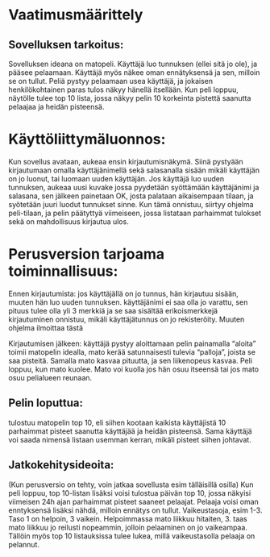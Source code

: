 # Vaatimusmäärittely

## Sovelluksen tarkoitus:

Sovelluksen ideana on matopeli. Käyttäjä luo tunnuksen (ellei sitä jo ole), ja pääsee pelaamaan. Käyttäjä myös näkee oman ennätyksensä ja sen, milloin se on tullut. Peliä pystyy pelaamaan usea käyttäjä, ja jokaisen henkilökohtainen paras tulos näkyy hänellä itsellään. Kun peli loppuu, näytölle tulee top 10 lista, jossa näkyy pelin 10 korkeinta pistettä saanutta pelaajaa ja heidän pisteensä.


# Käyttöliittymäluonnos:
Kun sovellus avataan, aukeaa ensin kirjautumisnäkymä. Siinä pystyään kirjautumaan omalla käyttäjänimellä sekä salasanalla sisään mikäli käyttäjän on jo luonut, tai luomaan uuden käyttäjän. Jos käyttäjä luo uuden tunnuksen, aukeaa uusi kuvake jossa pyydetään syöttämään käyttäjänimi ja salasana, sen jälkeen painetaan OK, josta palataan aikaisempaan tilaan, ja syötetään juuri luodut tunnukset sinne. Kun tämä onnistuu, siirtyy ohjelma peli-tilaan, ja pelin päätyttyä viimeiseen, jossa listataan parhaimmat tulokset sekä on mahdollisuus kirjautua ulos.


# Perusversion tarjoama toiminnallisuus:

Ennen kirjautumista:
jos käyttäjällä on jo tunnus, hän kirjautuu sisään, muuten hän  luo uuden tunnuksen.
käyttäjänimi ei saa olla jo varattu, sen pituus tulee olla yli 3 merkkiä ja se saa sisältää erikoismerkkejä
kirjautuminen onnistuu, mikäli käyttäjätunnus on jo rekisteröity. Muuten ohjelma ilmoittaa tästä


Kirjautumisen jälkeen:
käyttäjä pystyy aloittamaan pelin painamalla “aloita”
toimii matopelin idealla, mato kerää satunnaisesti tulevia “palloja”, joista se saa pisteitä. Samalla mato kasvaa pituutta, ja sen liikenopeus kasvaa. Peli loppuu, kun mato kuolee. Mato voi kuolla jos hän osuu itseensä tai jos mato osuu pelialueen reunaan.


## Pelin loputtua:
tulostuu matopelin top 10, eli siihen kootaan kaikista käyttäjistä 10 parhaimmat pisteet saanutta käyttäjää ja heidän pisteensä. Sama käyttäjä voi saada nimensä listaan usemman kerran, mikäli pisteet siihen johtavat.

## Jatkokehitysideoita:

(Kun perusversio on tehty, voin jatkaa sovellusta esim tälläisillä osilla)
Kun peli loppuu, top 10-listan lisäksi voisi tulostua päivän top 10, jossa näkyisi viimeisen 24h ajan parhaimmat pisteet saaneet pelaajat.
Pelaaja voisi oman enntyksensä lisäksi nähdä, milloin ennätys on tullut.
Vaikeustasoja, esim 1-3. Taso 1 on helpoin, 3 vaikein. Helpoimmassa mato liikkuu hitaiten, 3. taas mato liikkuu jo reilusti nopeammin, jolloin pelaaminen on jo vaikeampaa.
Tällöin myös top 10 listauksissa tulee lukea, millä vaikeustasolla pelaaja on pelannut.

